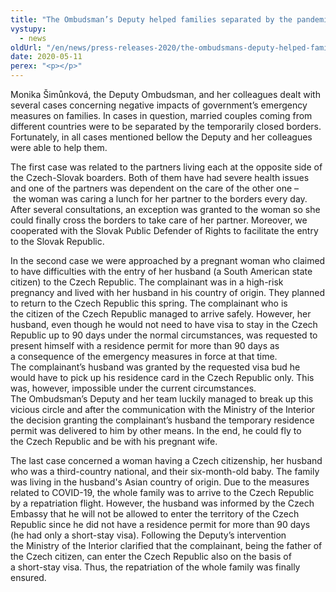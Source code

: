 ```yaml
---
title: "The Ombudsman’s Deputy helped families separated by the pandemic"
vystupy:
  - news
oldUrl: "/en/news/press-releases-2020/the-ombudsmans-deputy-helped-families-separated-by-the-pandemic/"
date: 2020-05-11
perex: "<p></p>"
---
```


<!-- imported from the old website -->

<p>Monika Šimůnková, the Deputy Ombudsman, and her colleagues dealt with several cases concerning negative impacts of government’s emergency measures on families. In cases in question, married couples coming from different countries were to be separated by the temporarily closed borders. Fortunately, in all cases mentioned bellow the Deputy and her colleagues were able to help them.</p> <p>The first case was related to the partners living each at the opposite side of the Czech-Slovak boarders. Both of them have had severe health issues and one of the partners was dependent on the care of the other one &ndash; the woman was caring a lunch for her partner to the borders every day. After several consultations, an exception was granted to the woman so she could finally cross the borders to take care of her partner. Moreover, we cooperated with the Slovak Public Defender of Rights to facilitate the entry to the Slovak Republic.</p> <p>In the second case we were approached by a pregnant woman who claimed to have difficulties with the entry of her husband (a South American state citizen) to the Czech Republic. The complainant was in a high-risk pregnancy and lived with her husband in his country of origin. They planned to return to the Czech Republic this spring. The complainant who is the citizen of the Czech Republic managed to arrive safely. However, her husband, even though he would not need to have visa to stay in the Czech Republic up to 90 days under the normal circumstances, was requested to present himself with a residence permit for more than 90 days as a consequence of the emergency measures in force at that time. The complainant’s husband was granted by the requested visa bud he would have to pick up his residence card in the Czech Republic only. This was, however, impossible under the current circumstances. The Ombudsman’s Deputy and her team luckily managed to break up this vicious circle and after the communication with the Ministry of the Interior the decision granting the complainant’s husband the temporary residence permit was delivered to him by other means. In the end, he could fly to the Czech Republic and be with his pregnant wife.</p> The last case concerned a woman having a Czech citizenship, her husband who was a third-country national, and their six-month-old baby. The family was living in the husband's Asian country of origin. Due to the measures related to COVID-19, the whole family was to arrive to the Czech Republic by a repatriation flight. However, the husband was informed by the Czech Embassy that he will not be allowed to enter the territory of the Czech Republic since he did not have a residence permit for more than 90 days (he had only a short-stay visa). Following the Deputy’s intervention the Ministry of the Interior clarified that the complainant, being the father of the Czech citizen, can enter the Czech Republic also on the basis of a short-stay visa. Thus, the repatriation of the whole family was finally ensured.

